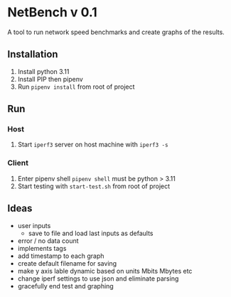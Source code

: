 # NetBench v 0.1
A tool to run network speed benchmarks and create graphs of the results.


## Installation
1. Install python 3.11
2. Install PIP then pipenv
4. Run `pipenv install` from root of project


## Run

### Host
1. Start `iperf3` server on host machine with `iperf3 -s`
### Client
1. Enter pipenv shell `pipenv shell` must be python > 3.11
2. Start testing with `start-test.sh` from root of project

## Ideas
- user inputs
    - save to file and load last inputs as defaults
- error / no data count
- implements tags
- add timestamp to each graph
- create default filename for saving
- make y axis lable dynamic based on units Mbits Mbytes etc
- change iperf settings to use json and eliminate parsing
- gracefully end test and graphing
